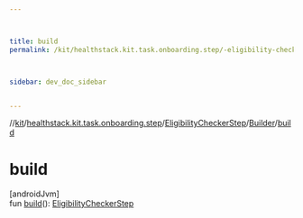 ```yaml
---



title: build
permalink: /kit/healthstack.kit.task.onboarding.step/-eligibility-checker-step/-builder/build.html



sidebar: dev_doc_sidebar


---
```




//[kit](/kit.html)/[healthstack.kit.task.onboarding.step](../../index.html)/[EligibilityCheckerStep](../index.html)/[Builder](index.html)/[build](build.html)



# build



[androidJvm]\
fun [build](build.html)(): [EligibilityCheckerStep](../index.html)






